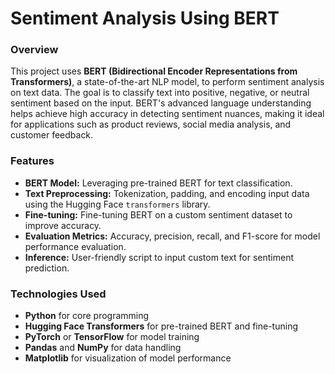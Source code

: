 # Sentiment Analysis Using BERT

### Overview
This project uses **BERT (Bidirectional Encoder Representations from Transformers)**, a state-of-the-art NLP model, to perform sentiment analysis on text data. The goal is to classify text into positive, negative, or neutral sentiment based on the input. BERT's advanced language understanding helps achieve high accuracy in detecting sentiment nuances, making it ideal for applications such as product reviews, social media analysis, and customer feedback.

### Features
- **BERT Model:** Leveraging pre-trained BERT for text classification.
- **Text Preprocessing:** Tokenization, padding, and encoding input data using the Hugging Face `transformers` library.
- **Fine-tuning:** Fine-tuning BERT on a custom sentiment dataset to improve accuracy.
- **Evaluation Metrics:** Accuracy, precision, recall, and F1-score for model performance evaluation.
- **Inference:** User-friendly script to input custom text for sentiment prediction.

### Technologies Used
- **Python** for core programming
- **Hugging Face Transformers** for pre-trained BERT and fine-tuning
- **PyTorch** or **TensorFlow** for model training
- **Pandas** and **NumPy** for data handling
- **Matplotlib** for visualization of model performance
